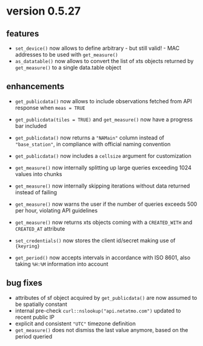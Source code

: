 # version 0.5.27

## features

- `set_device()` now allows to define arbitrary - but still valid! - MAC addresses to be used with `get_measure()`
- `as_datatable()` now allows to convert the list of xts objects returned by `get_measure()` to a single data.table object


## enhancements

- `get_publicdata()` now allows to include observations fetched from API response when `meas = TRUE`
- `get_publicdata(tiles = TRUE)` and `get_measure()` now have a progress bar included
- `get_publicdata()` now returns a `"NAMain"` column instead of `"base_station"`, in compliance with official naming convention
- `get_publicdata()` now includes a `cellsize` argument for customization

- `get_measure()` now internally splitting up large queries exceeding 1024 values into chunks
- `get_measure()` now internally skipping iterations without data returned instead of failing
- `get_measure()` now warns the user if the number of queries exceeds 500 per hour, violating API guidelines
- `get_measure()` now returns xts objects coming with a `CREATED_WITH` and `CREATED_AT` attribute

- `set_credentials()` now stores the client id/secret making use of `{keyring}`
- `get_period()` now accepts intervals in accordance with ISO 8601, also taking `%H:%M` information into account


## bug fixes 

- attributes of sf object acquired by `get_publicdata()` are now assumed to be spatially constant
- internal pre-check `curl::nslookup("api.netatmo.com")` updated to recent public IP
- explicit and consistent `"UTC"` timezone definition 
- `get_measure()` does not dismiss the last value anymore, based on the period queried
